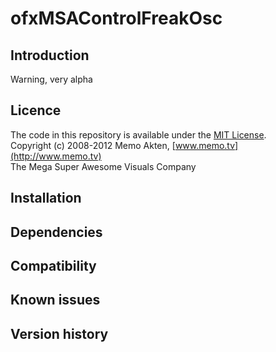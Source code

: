 ofxMSAControlFreakOsc
=====================================

Introduction
------------
Warning, very alpha

Licence
-------
The code in this repository is available under the [MIT License](https://secure.wikimedia.org/wikipedia/en/wiki/Mit_license).  
Copyright (c) 2008-2012 Memo Akten, [www.memo.tv](http://www.memo.tv)  
The Mega Super Awesome Visuals Company


Installation
------------

Dependencies
------------

Compatibility
------------

Known issues
------------

Version history
------------
